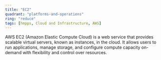 ```yaml
---
title: "EC2"
quadrant: "platforms-and-operations"
ring: "reduce"
tags: [hmpps, Cloud and Infrastructure, AWS]
---
```


AWS EC2 (Amazon Elastic Compute Cloud) is a web service that provides scalable virtual servers, known as instances, in the cloud. It allows users to run applications, manage storage, and configure compute capacity on-demand with flexibility and control over resources.
